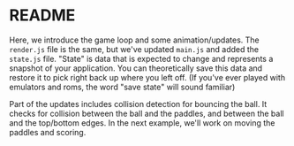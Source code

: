 # README

Here, we introduce the game loop and some animation/updates. The `render.js` file is the same, but we've updated `main.js` and added the `state.js` file. "State" is data that is expected to change and represents a snapshot of your application. You can theoretically save this data and restore it to pick right back up where you left off. (If you've ever played with emulators and roms, the word "save state" will sound familiar)

Part of the updates includes collision detection for bouncing the ball. It checks for collision between the ball and the paddles, and between the ball and the top/bottom edges. In the next example, we'll work on moving the paddles and scoring.
